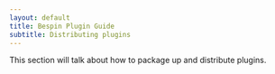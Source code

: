 ```yaml
---
layout: default
title: Bespin Plugin Guide
subtitle: Distributing plugins
---
```


This section will talk about how to package up and distribute plugins.